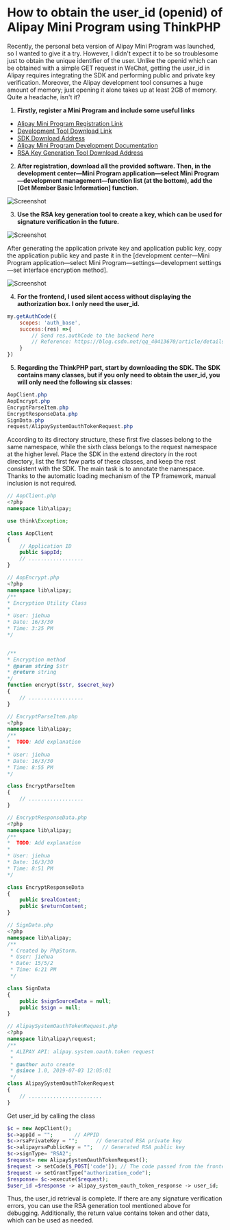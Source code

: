 # How to obtain the user_id (openid) of Alipay Mini Program using ThinkPHP

Recently, the personal beta version of Alipay Mini Program was launched, so I wanted to give it a try. However, I didn't expect it to be so troublesome just to obtain the unique identifier of the user. Unlike the openid which can be obtained with a simple GET request in WeChat, getting the user_id in Alipay requires integrating the SDK and performing public and private key verification. Moreover, the Alipay development tool consumes a huge amount of memory; just opening it alone takes up at least 2GB of memory. Quite a headache, isn't it?

1. **Firstly, register a Mini Program and include some useful links**  

- [Alipay Mini Program Registration Link](https://mini.open.alipay.com/channel/miniIndex.htm)  
- [Development Tool Download Link](https://opendocs.alipay.com/mini/ide/download)  
- [SDK Download Address](https://docs.open.alipay.com/20180417160701241302/litbla/)  
- [Alipay Mini Program Development Documentation](https://opendocs.alipay.com/mini/006kyi)  
- [RSA Key Generation Tool Download Address](https://docs.open.alipay.com/291/105971/)

2. **After registration, download all the provided software. Then, in the development center—Mini Program application—select Mini Program—development management—function list (at the bottom), add the [Get Member Basic Information] function.**

![Screenshot](screenshots/2023-04-14-20-50-13.jpg)

3. **Use the RSA key generation tool to create a key, which can be used for signature verification in the future.**

![Screenshot](screenshots/2023-04-14-20-50-19.png)

After generating the application private key and application public key, copy the application public key and paste it in the [development center—Mini Program application—select Mini Program—settings—development settings—set interface encryption method].

![Screenshot](screenshots/2023-04-14-20-50-27.jpg)

4. **For the frontend, I used silent access without displaying the authorization box. I only need the user_id.**

```javascript
my.getAuthCode({
    scopes: 'auth_base', 
    success:(res) =>{
        // Send res.authCode to the backend here
        // Reference: https://blog.csdn.net/qq_40413670/article/details/103796680 (Section Five: Deployment class `dispose.js`, 9. APP startup event)
    }
})
```

5. **Regarding the ThinkPHP part, start by downloading the SDK. The SDK contains many classes, but if you only need to obtain the user_id, you will only need the following six classes:**

```powershell
AopClient.php
AopEncrypt.php
EncryptParseItem.php
EncryptResponseData.php
SignData.php
request/AlipaySystemOauthTokenRequest.php
```

According to its directory structure, these first five classes belong to the same namespace, while the sixth class belongs to the request namespace at the higher level. Place the SDK in the extend directory in the root directory, list the first few parts of these classes, and keep the rest consistent with the SDK. The main task is to annotate the namespace. Thanks to the automatic loading mechanism of the TP framework, manual inclusion is not required.

```php
// AopClient.php
<?php
namespace lib\alipay;

use think\Exception;

class AopClient
{
    // Application ID
    public $appId;
    // ..................
}
```

```php
// AopEncrypt.php
<?php
namespace lib\alipay;
/**
* Encryption Utility Class
*
* User: jiehua
* Date: 16/3/30
* Time: 3:25 PM
*/


/**
* Encryption method
* @param string $str
* @return string
*/
function encrypt($str, $secret_key)
{
    // ..................
}
```

```php
// EncryptParseItem.php
<?php
namespace lib\alipay;
/**
*  TODO: Add explanation
*
* User: jiehua
* Date: 16/3/30
* Time: 8:55 PM
*/

class EncryptParseItem
{
    // ..................
}
```

```php
// EncryptResponseData.php
<?php
namespace lib\alipay;
/**
*  TODO: Add explanation
*
* User: jiehua
* Date: 16/3/30
* Time: 8:51 PM
*/

class EncryptResponseData
{
    public $realContent;
    public $returnContent;
}
```

```php
// SignData.php
<?php
namespace lib\alipay;
/**
 * Created by PhpStorm.
 * User: jiehua
 * Date: 15/5/2
 * Time: 6:21 PM
 */

class SignData
{
    public $signSourceData = null;
    public $sign = null;
} 
```

```php
// AlipaySystemOauthTokenRequest.php
<?php
namespace lib\alipay\request;
/**
 * ALIPAY API: alipay.system.oauth.token request
 *
 * @author auto create
 * @since 1.0, 2019-07-03 12:05:01
 */
class AlipaySystemOauthTokenRequest
{
    // ........................
}
```
Get user_id by calling the class

```php
$c = new AopClient();
$c->appId = "";       // APPID
$c->rsaPrivateKey = "";      // Generated RSA private key
$c->alipayrsaPublicKey = "";   // Generated RSA public key
$c->signType= "RSA2";
$request= new AlipaySystemOauthTokenRequest();
$request -> setCode($_POST['code']); // The code passed from the frontend
$request -> setGrantType("authorization_code");
$response= $c->execute($request);
$user_id =$response -> alipay_system_oauth_token_response -> user_id;
```

Thus, the user_id retrieval is complete. If there are any signature verification errors, you can use the RSA generation tool mentioned above for debugging. Additionally, the return value contains token and other data, which can be used as needed.